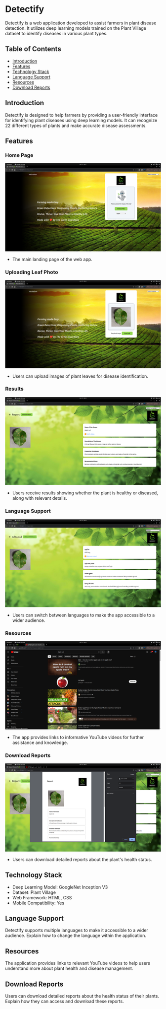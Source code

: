 # Detectify

Detectify is a web application developed to assist farmers in plant disease detection. It utilizes deep learning models trained on the Plant Village dataset to identify diseases in various plant types.

## Table of Contents

- [Introduction](#introduction)
- [Features](#features)
- [Technology Stack](#technology-stack)
- [Language Support](#language-support)
- [Resources](#resources)
- [Download Reports](#download-reports)

## Introduction

Detectify is designed to help farmers by providing a user-friendly interface for identifying plant diseases using deep learning models. It can recognize 22 different types of plants and make accurate disease assessments.

## Features

### Home Page
![Home Page](/images/fig1.png)
- The main landing page of the web app.

### Uploading Leaf Photo
![Upload Leaf Photo](/images/fig2.png)
- Users can upload images of plant leaves for disease identification.

### Results
![Results](/images/fig3.png)
- Users receive results showing whether the plant is healthy or diseased, along with relevant details.

### Language Support
![Language Support](/images/fig4.png)
- Users can switch between languages to make the app accessible to a wider audience.

### Resources
![Resources](/images/fig5.png)
- The app provides links to informative YouTube videos for further assistance and knowledge.

### Download Reports
![Download Reports](/images/fig6.png)
- Users can download detailed reports about the plant's health status.

## Technology Stack

- Deep Learning Model: GoogleNet Inception V3
- Dataset: Plant Village
- Web Framework: HTML, CSS
- Mobile Compatibility: Yes

## Language Support

Detectify supports multiple languages to make it accessible to a wider audience. Explain how to change the language within the application.

## Resources

The application provides links to relevant YouTube videos to help users understand more about plant health and disease management.

## Download Reports

Users can download detailed reports about the health status of their plants. Explain how they can access and download these reports.
